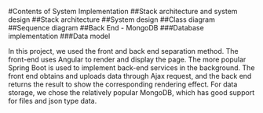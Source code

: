#Contents of System Implementation
##Stack architecture and system design
##Stack architecture
##System design
##Class diagram
##Sequence diagram
##Back End - MongoDB
###Database implementation
###Data model


In this project, we used the front and back end separation method. The front-end uses Angular to render and display the page. The more popular Spring Boot is used to implement back-end services in the background. The front end obtains and uploads data through Ajax request, and the back end returns the result to show the corresponding rendering effect.
For data storage, we chose the relatively popular MongoDB, which has good support for files and json type data.
